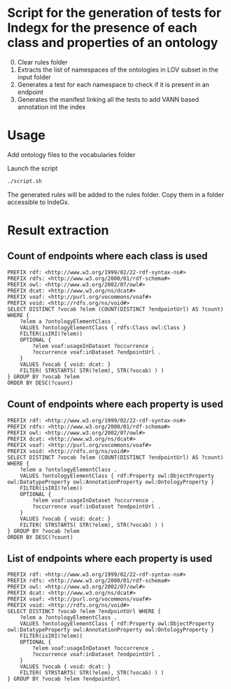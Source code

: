 # Script for the generation of tests for Indegx for the presence of each class and properties of an ontology

0. Clear rules folder
1. Extracts the list of namespaces of the ontologies in LOV subset in the input folder
2. Generates a test for each namespace to check if it is present in an endpoint
3. Generates the manifest linking all the tests to add VANN based annotation int the index

# Usage

Add ontology files to the vocabularies folder

Launch the script
```bash
./script.sh
```

The generated rules will be added to the rules folder. Copy them in a folder accessible to IndeGx.

# Result extraction

## Count of endpoints where each class is used

```sparql
PREFIX rdf: <http://www.w3.org/1999/02/22-rdf-syntax-ns#>
PREFIX rdfs: <http://www.w3.org/2000/01/rdf-schema#>
PREFIX owl: <http://www.w3.org/2002/07/owl#>
PREFIX dcat: <http://www.w3.org/ns/dcat#>
PREFIX voaf: <http://purl.org/vocommons/voaf#>
PREFIX void: <http://rdfs.org/ns/void#>
SELECT DISTINCT ?vocab ?elem (COUNT(DISTINCT ?endpointUrl) AS ?count) WHERE {
    ?elem a ?ontologyElementClass .
    VALUES ?ontologyElementClass { rdfs:Class owl:Class }
    FILTER(isIRI(?elem))
    OPTIONAL {
        ?elem voaf:usageInDataset ?occurrence .
        ?occurrence voaf:inDataset ?endpointUrl .
    }
    VALUES ?vocab { void: dcat: }
    FILTER( STRSTARTS( STR(?elem), STR(?vocab) ) ) 
} GROUP BY ?vocab ?elem
ORDER BY DESC(?count)
```

## Count of endpoints where each property is used

```sparql
PREFIX rdf: <http://www.w3.org/1999/02/22-rdf-syntax-ns#>
PREFIX rdfs: <http://www.w3.org/2000/01/rdf-schema#>
PREFIX owl: <http://www.w3.org/2002/07/owl#>
PREFIX dcat: <http://www.w3.org/ns/dcat#>
PREFIX voaf: <http://purl.org/vocommons/voaf#>
PREFIX void: <http://rdfs.org/ns/void#>
SELECT DISTINCT ?vocab ?elem (COUNT(DISTINCT ?endpointUrl) AS ?count) WHERE {
    ?elem a ?ontologyElementClass .
    VALUES ?ontologyElementClass { rdf:Property owl:ObjectProperty owl:DatatypeProperty owl:AnnotationProperty owl:OntologyProperty }
    FILTER(isIRI(?elem))
    OPTIONAL {
        ?elem voaf:usageInDataset ?occurrence .
        ?occurrence voaf:inDataset ?endpointUrl .
    }
    VALUES ?vocab { void: dcat: }
    FILTER( STRSTARTS( STR(?elem), STR(?vocab) ) ) 
} GROUP BY ?vocab ?elem
ORDER BY DESC(?count)
```

## List of endpoints where each property is used

```sparql
PREFIX rdf: <http://www.w3.org/1999/02/22-rdf-syntax-ns#>
PREFIX rdfs: <http://www.w3.org/2000/01/rdf-schema#>
PREFIX owl: <http://www.w3.org/2002/07/owl#>
PREFIX dcat: <http://www.w3.org/ns/dcat#>
PREFIX voaf: <http://purl.org/vocommons/voaf#>
PREFIX void: <http://rdfs.org/ns/void#>
SELECT DISTINCT ?vocab ?elem ?endpointUrl WHERE {
    ?elem a ?ontologyElementClass .
    VALUES ?ontologyElementClass { rdf:Property owl:ObjectProperty owl:DatatypeProperty owl:AnnotationProperty owl:OntologyProperty }
    FILTER(isIRI(?elem))
    OPTIONAL {
        ?elem voaf:usageInDataset ?occurrence .
        ?occurrence voaf:inDataset ?endpointUrl .
    }
    VALUES ?vocab { void: dcat: }
    FILTER( STRSTARTS( STR(?elem), STR(?vocab) ) ) 
} GROUP BY ?vocab ?elem ?endpointUrl
```
